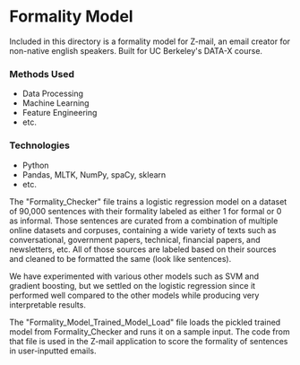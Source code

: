 # Formality Model
Included in this directory is a formality model for Z-mail, an email creator for non-native english speakers. Built for UC Berkeley's DATA-X course.

### Methods Used
* Data Processing
* Machine Learning
* Feature Engineering
* etc.

### Technologies
* Python
* Pandas, MLTK, NumPy, spaCy, sklearn
* etc.

The "Formality_Checker" file trains a logistic regression model on a dataset of 90,000 sentences with their formality labeled 
as either 1 for formal or 0 as informal. Those sentences are curated from a combination of multiple online datasets and corpuses,
containing a wide variety of texts such as conversational, government papers, technical, financial papers, and newsletters, etc.
All of those sources are labeled based on their sources and cleaned to be formatted the same (look like sentences).

We have experimented with various other models such as SVM and gradient boosting, but we settled on the logistic regression
since it performed well compared to the other models while producing very interpretable results.

The "Formality_Model_Trained_Model_Load" file loads the pickled trained model from Formality_Checker and runs it on a sample input.
The code from that file is used in the Z-mail application to score the formality of sentences in user-inputted emails.
